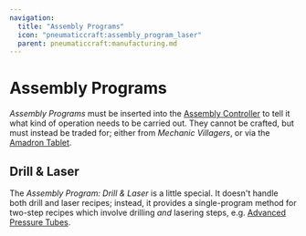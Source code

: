 ```yaml
---
navigation:
  title: "Assembly Programs"
  icon: "pneumaticcraft:assembly_program_laser"
  parent: pneumaticcraft:manufacturing.md
---
```


# Assembly Programs

*Assembly Programs* must be inserted into the [Assembly Controller](./assembly_system.md) to tell it what kind of operation needs to be carried out. They cannot be crafted, but must instead be traded for; either from *Mechanic Villagers*, or via the [Amadron Tablet](../amadron_tablet.md).

## Drill & Laser

<ItemImage id="pneumaticcraft:assembly_program_drill_laser" />

The *Assembly Program: Drill & Laser* is a little special. It doesn't handle both drill and laser recipes; instead, it provides a single-program method for two-step recipes which involve drilling *and* lasering steps, e.g. [Advanced Pressure Tubes](../pressure_tubes.md#advanced).

